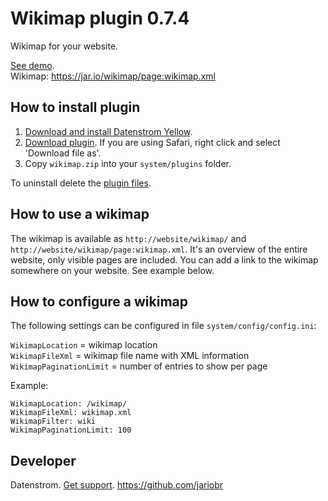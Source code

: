 Wikimap plugin 0.7.4
====================
Wikimap for your website.

[See demo](https://jar.io/wikimap/).   
Wikimap: https://jar.io/wikimap/page:wikimap.xml

## How to install plugin

1. [Download and install Datenstrom Yellow](https://github.com/datenstrom/yellow/).
2. [Download plugin](https://github.com/datenstrom/yellow-plugins/raw/master/zip/wikimap.zip). If you are using Safari, right click and select 'Download file as'.
3. Copy `wikimap.zip` into your `system/plugins` folder.

To uninstall delete the [plugin files](update.ini).

## How to use a wikimap

The wikimap is available as `http://website/wikimap/` and `http://website/wikimap/page:wikimap.xml`. It's an overview of the entire website, only visible pages are included. You can add a link to the wikimap somewhere on your website. See example below.

## How to configure a wikimap

The following settings can be configured in file `system/config/config.ini`:

`WikimapLocation` = wikimap location  
`WikimapFileXml` = wikimap file name with XML information  
`WikimapPaginationLimit` = number of entries to show per page 

Example:

```
WikimapLocation: /wikimap/   
WikimapFileXml: wikimap.xml   
WikimapFilter: wiki     
WikimapPaginationLimit: 100    
```

## Developer

Datenstrom. [Get support](https://developers.datenstrom.se/help/support).
https://github.com/jariobr
